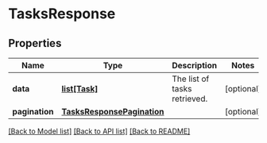 # TasksResponse

## Properties
Name | Type | Description | Notes
------------ | ------------- | ------------- | -------------
**data** | [**list[Task]**](Task.md) | The list of tasks retrieved.  | [optional] 
**pagination** | [**TasksResponsePagination**](TasksResponsePagination.md) |  | [optional] 

[[Back to Model list]](../README.md#documentation-for-models) [[Back to API list]](../README.md#documentation-for-api-endpoints) [[Back to README]](../README.md)


